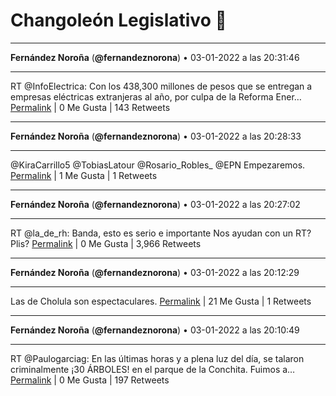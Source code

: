 # Changoleón Legislativo 🙈
*****
**Fernández Noroña** (**@fernandeznorona**) • 03-01-2022 a las 20:31:46
*****
RT @InfoElectrica: Con los 438,300 millones de pesos que se entregan a empresas eléctricas extranjeras al año, por culpa de la Reforma Ener…
[Permalink](https://twitter.com/fernandeznorona/status/1478222600937562117) | 0 Me Gusta | 143 Retweets
*****
**Fernández Noroña** (**@fernandeznorona**) • 03-01-2022 a las 20:28:33
*****
@KiraCarrillo5 @TobiasLatour @Rosario_Robles_ @EPN Empezaremos.
[Permalink](https://twitter.com/fernandeznorona/status/1478221789654306816) | 1 Me Gusta | 1 Retweets
*****
**Fernández Noroña** (**@fernandeznorona**) • 03-01-2022 a las 20:27:02
*****
RT @la_de_rh: Banda, esto es serio e importante
Nos ayudan con un RT? Plis?
[Permalink](https://twitter.com/fernandeznorona/status/1478221406844473346) | 0 Me Gusta | 3,966 Retweets
*****
**Fernández Noroña** (**@fernandeznorona**) • 03-01-2022 a las 20:12:29
*****
Las de Cholula son espectaculares.
[Permalink](https://twitter.com/fernandeznorona/status/1478217746089398275) | 21 Me Gusta | 1 Retweets
*****
**Fernández Noroña** (**@fernandeznorona**) • 03-01-2022 a las 20:10:49
*****
RT @Paulogarciag: En las últimas horas y a plena luz del día, se talaron criminalmente ¡30 ÁRBOLES! en el parque de la Conchita. 
Fuimos a…
[Permalink](https://twitter.com/fernandeznorona/status/1478217328303263749) | 0 Me Gusta | 197 Retweets